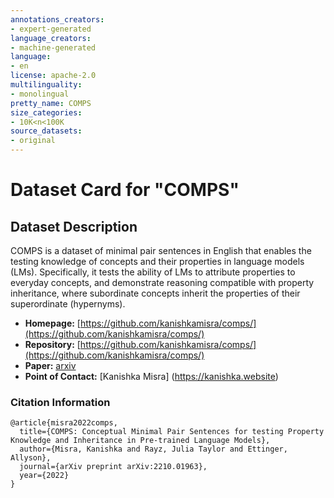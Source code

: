 ```yaml
---
annotations_creators:
- expert-generated
language_creators:
- machine-generated
language:
- en
license: apache-2.0
multilinguality:
- monolingual
pretty_name: COMPS
size_categories:
- 10K<n<100K
source_datasets:
- original
---
```


# Dataset Card for "COMPS"

## Dataset Description

COMPS is a dataset of minimal pair sentences in English that enables the 
testing knowledge of concepts and their properties in language models (LMs).
Specifically, it tests the ability of LMs to attribute properties to everyday 
concepts, and demonstrate reasoning compatible with property inheritance, where
subordinate concepts inherit the properties of their superordinate (hypernyms).

- **Homepage:** [https://github.com/kanishkamisra/comps/](https://github.com/kanishkamisra/comps/)
- **Repository:** [https://github.com/kanishkamisra/comps/](https://github.com/kanishkamisra/comps/)
- **Paper:** [arxiv](https://arxiv.org/abs/2210.01963)
- **Point of Contact:** [Kanishka Misra] (https://kanishka.website)

### Citation Information

```
@article{misra2022comps,
  title={COMPS: Conceptual Minimal Pair Sentences for testing Property Knowledge and Inheritance in Pre-trained Language Models},
  author={Misra, Kanishka and Rayz, Julia Taylor and Ettinger, Allyson},
  journal={arXiv preprint arXiv:2210.01963},
  year={2022}
}
```

